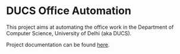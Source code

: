 # DUCS Office Automation

This project aims at automating the office work in the Department of Computer Science, University of Delhi (aka DUCS).

Project documentation can be found [here](https://ducs-office.github.io/ducs-office-automation-docs/docs/getting-started/).
